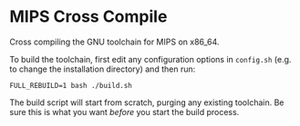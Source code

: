 # MIPS Cross Compile

Cross compiling the GNU toolchain for MIPS on x86_64.

To build the toolchain, first edit any configuration options in `config.sh`
(e.g. to change the installation directory) and then run:

```
FULL_REBUILD=1 bash ./build.sh
```

The build script will start from scratch, purging any existing toolchain. Be
sure this is what you want *before* you start the build process.
